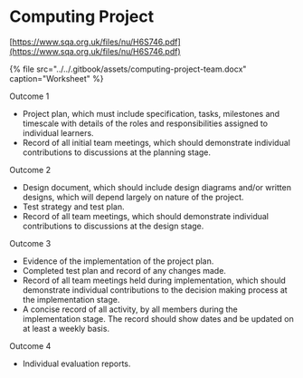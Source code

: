 # Computing Project

[https://www.sqa.org.uk/files/nu/H6S746.pdf](https://www.sqa.org.uk/files/nu/H6S746.pdf)

{% file src="../../.gitbook/assets/computing-project-team.docx" caption="Worksheet" %}

Outcome 1

* Project plan, which must include specification, tasks, milestones and timescale with details of the roles and responsibilities assigned to individual learners.
* Record of all initial team meetings, which should demonstrate individual contributions to discussions at the planning stage. 

Outcome 2

* Design document, which should include design diagrams and/or written designs, which will depend largely on nature of the project. 
* Test strategy and test plan. 
* Record of all team meetings, which should demonstrate individual contributions to discussions at the design stage.

Outcome 3

* Evidence of the implementation of the project plan.
* Completed test plan and record of any changes made. 
* Record of all team meetings held during implementation, which should demonstrate individual contributions to the decision making process at the implementation stage. 
* A concise record of all activity, by all members during the implementation stage. The record should show dates and be updated on at least a weekly basis. 

Outcome 4 

* Individual evaluation reports.

